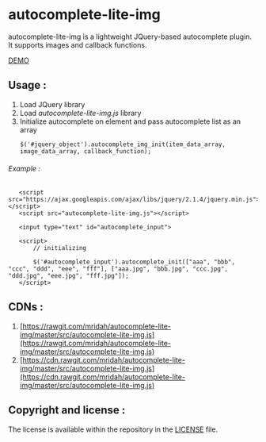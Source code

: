 # autocomplete-lite-img
autocomplete-lite-img is a lightweight JQuery-based autocomplete plugin. It supports images and callback functions.

[DEMO](https://jsfiddle.net/pjtnpLn7/5/)

## Usage :

1. Load JQuery library
2. Load *autocomplete-lite-img.js* library
3. Initialize autocomplete on element and pass autocomplete list as an array
   ```
   $('#jquery_object').autocomplete_img_init(item_data_array, image_data_array, callback_function);
   ```

######    Example :
```
   <script src="https://ajax.googleapis.com/ajax/libs/jquery/2.1.4/jquery.min.js"></script>
   <script src="autocomplete-lite-img.js"></script>

   <input type="text" id="autocomplete_input">

   <script>
       // initializing

       $('#autocomplete_input').autocomplete_init(["aaa", "bbb", "ccc", "ddd", "eee", "fff"], ["aaa.jpg", "bbb.jpg", "ccc.jpg", "ddd.jpg", "eee.jpg", "fff.jpg"]);
   </script>
```

## CDNs :

1. [https://rawgit.com/mridah/autocomplete-lite-img/master/src/autocomplete-lite-img.js](https://rawgit.com/mridah/autocomplete-lite-img/master/src/autocomplete-lite-img.js)
2. [https://cdn.rawgit.com/mridah/autocomplete-lite-img/master/src/autocomplete-lite-img.js](https://cdn.rawgit.com/mridah/autocomplete-lite-img/master/src/autocomplete-lite-img.js)

## Copyright and license :

The license is available within the repository in the [LICENSE](https://github.com/mridah/autocomplete-lite-img/blob/master/LICENSE.md) file.

